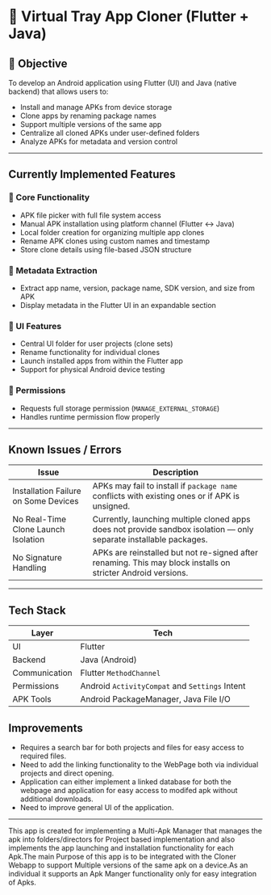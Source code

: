 # 📱 Virtual Tray App Cloner (Flutter + Java)

## 🎯 Objective

To develop an Android application using Flutter (UI) and Java (native backend) that allows users to:

- Install and manage APKs from device storage
- Clone apps by renaming package names
- Support multiple versions of the same app
- Centralize all cloned APKs under user-defined folders
- Analyze APKs for metadata and version control

---

## Currently Implemented Features

### 🔹 Core Functionality
- APK file picker with full file system access
- Manual APK installation using platform channel (Flutter ↔ Java)
- Local folder creation for organizing multiple app clones
- Rename APK clones using custom names and timestamp
- Store clone details using file-based JSON structure

### 🔹 Metadata Extraction
- Extract app name, version, package name, SDK version, and size from APK
- Display metadata in the Flutter UI in an expandable section

### 🔹 UI Features
- Central UI folder for user projects (clone sets)
- Rename functionality for individual clones
- Launch installed apps from within the Flutter app
- Support for physical Android device testing

### 🔹 Permissions
- Requests full storage permission (`MANAGE_EXTERNAL_STORAGE`)
- Handles runtime permission flow properly

---

## Known Issues / Errors

| Issue | Description |
|-------|-------------|
| Installation Failure on Some Devices | APKs may fail to install if `package name` conflicts with existing ones or if APK is unsigned. |
| No Real-Time Clone Launch Isolation | Currently, launching multiple cloned apps does not provide sandbox isolation — only separate installable packages. |
| No Signature Handling | APKs are reinstalled but not re-signed after renaming. This may block installs on stricter Android versions. |

---

## Tech Stack

| Layer | Tech |
|-------|------|
| UI | Flutter |
| Backend | Java (Android) |
| Communication | Flutter `MethodChannel` |
| Permissions | Android `ActivityCompat` and `Settings` Intent |
| APK Tools | Android PackageManager, Java File I/O |


## Improvements

- Requires a search bar for both projects and files for easy access to required files.
- Need to add the linking functionality to the WebPage both via individual projects and direct opening.
- Application can either implement a linked database for both the webpage and application for easy access to modifed apk without additional downloads.
- Need to improve general UI of the application.

---
This app is created for implementing a Multi-Apk Manager that manages the apk into folders/directors for Project based implementation and also implements the app launching and installation functionality for each Apk.The main Purpose of this app is to be integrated with the Cloner Webapp to support Multiple versions of the same apk on a device.As an individual it supports an Apk Manger functionality only for easy integration of Apks.
